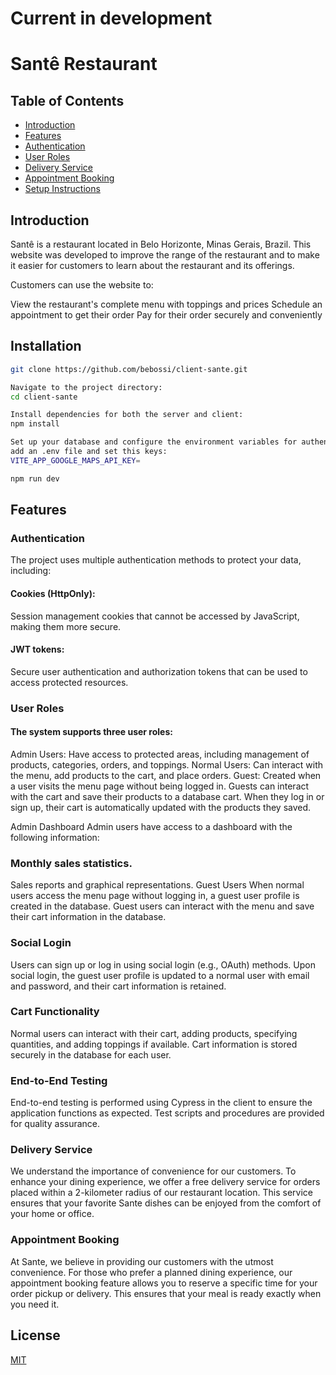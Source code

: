 # Current in development

# Santê Restaurant

## Table of Contents

- [Introduction](#introduction)
- [Features](#features)
- [Authentication](#authentication)
- [User Roles](#user-roles)
- [Delivery Service](#delivery-service)
- [Appointment Booking](#appointment-booking)
- [Setup Instructions](#setup-instructions)

## Introduction

Santê is a restaurant located in Belo Horizonte, Minas Gerais, Brazil. This website was developed to improve the range of the restaurant and to make it easier for customers to learn about the restaurant and its offerings.

Customers can use the website to:

View the restaurant's complete menu with toppings and prices
Schedule an appointment to get their order
Pay for their order securely and conveniently

## Installation

```bash
git clone https://github.com/bebossi/client-sante.git

Navigate to the project directory:
cd client-sante

Install dependencies for both the server and client:
npm install

Set up your database and configure the environment variables for authentication methods, social login, and other project-specific settings.
add an .env file and set this keys:
VITE_APP_GOOGLE_MAPS_API_KEY=

npm run dev

```

## Features

### Authentication

The project uses multiple authentication methods to protect your data, including:

#### Cookies (HttpOnly):

Session management cookies that cannot be accessed by JavaScript, making them more secure.

#### JWT tokens:

Secure user authentication and authorization tokens that can be used to access protected resources.

### User Roles

#### The system supports three user roles:

Admin Users: Have access to protected areas, including management of products, categories, orders, and toppings.
Normal Users: Can interact with the menu, add products to the cart, and place orders.
Guest: Created when a user visits the menu page without being logged in. Guests can interact with the cart and save their products to a database cart. When they log in or sign up, their cart is automatically updated with the products they saved.

Admin Dashboard
Admin users have access to a dashboard with the following information:

### Monthly sales statistics.

Sales reports and graphical representations.
Guest Users
When normal users access the menu page without logging in, a guest user profile is created in the database.
Guest users can interact with the menu and save their cart information in the database.

### Social Login

Users can sign up or log in using social login (e.g., OAuth) methods.
Upon social login, the guest user profile is updated to a normal user with email and password, and their cart information is retained.

### Cart Functionality

Normal users can interact with their cart, adding products, specifying quantities, and adding toppings if available.
Cart information is stored securely in the database for each user.

### End-to-End Testing

End-to-end testing is performed using Cypress in the client to ensure the application functions as expected.
Test scripts and procedures are provided for quality assurance.

### Delivery Service

We understand the importance of convenience for our customers. To enhance your dining experience, we offer a free delivery service for orders placed within a 2-kilometer radius of our restaurant location. This service ensures that your favorite Sante dishes can be enjoyed from the comfort of your home or office.

### Appointment Booking

At Sante, we believe in providing our customers with the utmost convenience. For those who prefer a planned dining experience, our appointment booking feature allows you to reserve a specific time for your order pickup or delivery. This ensures that your meal is ready exactly when you need it.

## License

[MIT](https://choosealicense.com/licenses/mit/)
